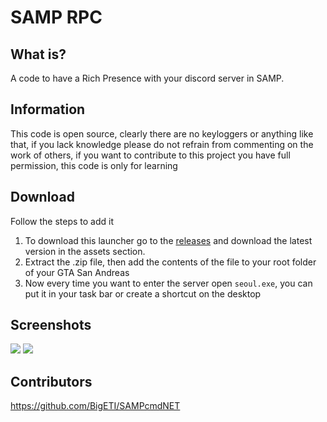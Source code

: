 # **SAMP RPC**

## What is?
A code to have a Rich Presence with your discord server in SAMP.

## Information
This code is open source, clearly there are no keyloggers or anything like that, if you lack knowledge please do not refrain from commenting on the work of others, if you want to contribute to this project you have full permission, this code is only for learning

## Download
Follow the steps to add it
1. To download this launcher go to the [releases](https://github.com/fzbian/samp-rpc/releases) and download the latest version in the assets section.
2. Extract the .zip file, then add the contents of the file to your root folder of your GTA San Andreas
3. Now every time you want to enter the server open `seoul.exe`, you can put it in your task bar or create a shortcut on the desktop

## Screenshots
![](https://s116.convertio.me/p/LzE-hVB_4Map8_cFUtR33g/2e0ef0e275b9edf89cfc80383a6a6549/seoul.gif)
![](https://media.discordapp.net/attachments/995065675108335757/995065683572428860/unknown.png)  

## Contributors
https://github.com/BigETI/SAMPcmdNET

